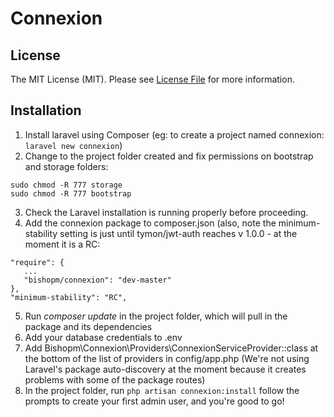 # Connexion

## License

The MIT License (MIT). Please see [License File](LICENSE.md) for more information.

## Installation

1. Install laravel using Composer (eg: to create a project named connexion: `laravel new connexion`)
2. Change to the project folder created and fix permissions on bootstrap and storage folders: 
```
sudo chmod -R 777 storage
sudo chmod -R 777 bootstrap
```
3. Check the Laravel installation is running properly before proceeding. 
4. Add the connexion package to composer.json (also, note the minimum-stability setting is just until tymon/jwt-auth reaches v 1.0.0 - at the moment it is a RC:
```
"require": {
   ...
   "bishopm/connexion": "dev-master"
},
"minimum-stability": "RC",
```
5. Run *composer update* in the project folder, which will pull in the package and its dependencies
6. Add your database credentials to .env
7. Add Bishopm\Connexion\Providers\ConnexionServiceProvider::class at the bottom of the list of providers in config/app.php (We're not using Laravel's package auto-discovery at the moment because it creates problems with some of the package routes)
8. In the project folder, run
`php artisan connexion:install`
follow the prompts to create your first admin user, and you're good to go! 
